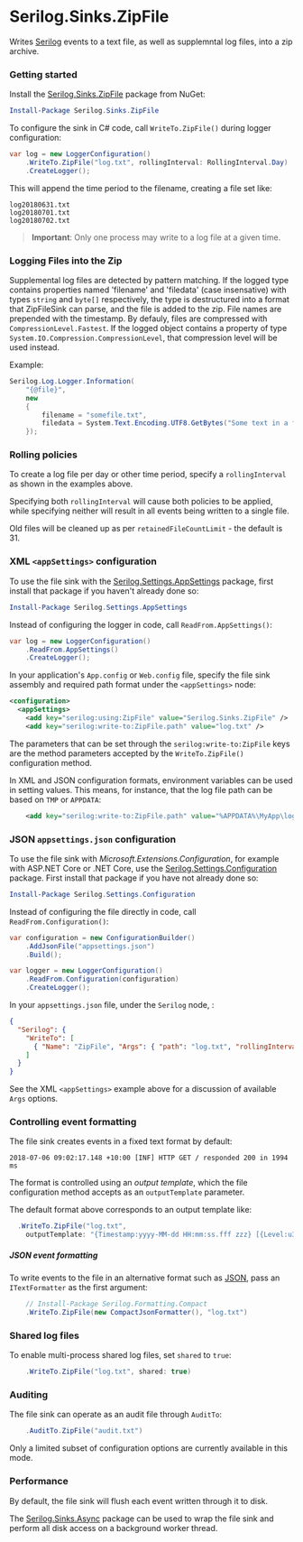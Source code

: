 # Serilog.Sinks.ZipFile

Writes [Serilog](https://serilog.net) events to a text file, as well as supplemntal log files, into a zip archive.

### Getting started

Install the [Serilog.Sinks.ZipFile](https://www.nuget.org/packages/Serilog.Sinks.ZipFile/) package from NuGet:

```powershell
Install-Package Serilog.Sinks.ZipFile
```

To configure the sink in C# code, call `WriteTo.ZipFile()` during logger configuration:

```csharp
var log = new LoggerConfiguration()
    .WriteTo.ZipFile("log.txt", rollingInterval: RollingInterval.Day)
    .CreateLogger();
```

This will append the time period to the filename, creating a file set like:

```
log20180631.txt
log20180701.txt
log20180702.txt
```

> **Important**: Only one process may write to a log file at a given time.

### Logging Files into the Zip

Supplemental log files are detected by pattern matching. If the logged type contains properties named 'filename' and 'filedata' (case insensative) with types `string` and `byte[]` respectively, the type is destructured into a format that ZipFileSink can parse, and the file is added to the zip. File names are prepended with the timestamp. By defauly, files are compressed with `CompressionLevel.Fastest`. If the logged object contains a property of type `System.IO.Compression.CompressionLevel`, that compression level will be used instead.

Example:

```C#
Serilog.Log.Logger.Information(
    "{@file}",
    new
    {
        filename = "somefile.txt",
        filedata = System.Text.Encoding.UTF8.GetBytes("Some text in a file")
    });
```

### Rolling policies

To create a log file per day or other time period, specify a `rollingInterval` as shown in the examples above.

Specifying both `rollingInterval` will cause both policies to be applied, while specifying neither will result in all events being written to a single file.

Old files will be cleaned up as per `retainedFileCountLimit` - the default is 31.

### XML `<appSettings>` configuration

To use the file sink with the [Serilog.Settings.AppSettings](https://github.com/serilog/serilog-settings-appsettings) package, first install that package if you haven't already done so:

```powershell
Install-Package Serilog.Settings.AppSettings
```

Instead of configuring the logger in code, call `ReadFrom.AppSettings()`:

```csharp
var log = new LoggerConfiguration()
    .ReadFrom.AppSettings()
    .CreateLogger();
```

In your application's `App.config` or `Web.config` file, specify the file sink assembly and required path format under the `<appSettings>` node:

```xml
<configuration>
  <appSettings>
    <add key="serilog:using:ZipFile" value="Serilog.Sinks.ZipFile" />
    <add key="serilog:write-to:ZipFile.path" value="log.txt" />
```

The parameters that can be set through the `serilog:write-to:ZipFile` keys are the method parameters accepted by the `WriteTo.ZipFile()` configuration method. 

In XML and JSON configuration formats, environment variables can be used in setting values. This means, for instance, that the log file path can be based on `TMP` or `APPDATA`:

```xml
    <add key="serilog:write-to:ZipFile.path" value="%APPDATA%\MyApp\log.txt" />
```

### JSON `appsettings.json` configuration

To use the file sink with _Microsoft.Extensions.Configuration_, for example with ASP.NET Core or .NET Core, use the [Serilog.Settings.Configuration](https://github.com/serilog/serilog-settings-configuration) package. First install that package if you have not already done so:

```powershell
Install-Package Serilog.Settings.Configuration
```

Instead of configuring the file directly in code, call `ReadFrom.Configuration()`:

```csharp
var configuration = new ConfigurationBuilder()
    .AddJsonFile("appsettings.json")
    .Build();

var logger = new LoggerConfiguration()
    .ReadFrom.Configuration(configuration)
    .CreateLogger();
```

In your `appsettings.json` file, under the `Serilog` node, :

```json
{
  "Serilog": {
    "WriteTo": [
      { "Name": "ZipFile", "Args": { "path": "log.txt", "rollingInterval": "Day" } }
    ]
  }
}
```

See the XML `<appSettings>` example above for a discussion of available `Args` options.

### Controlling event formatting

The file sink creates events in a fixed text format by default:

```
2018-07-06 09:02:17.148 +10:00 [INF] HTTP GET / responded 200 in 1994 ms
```

The format is controlled using an _output template_, which the file configuration method accepts as an `outputTemplate` parameter.

The default format above corresponds to an output template like:

```csharp
  .WriteTo.ZipFile("log.txt",
    outputTemplate: "{Timestamp:yyyy-MM-dd HH:mm:ss.fff zzz} [{Level:u3}] {Message:lj}{NewLine}{Exception}")
```

##### JSON event formatting

To write events to the file in an alternative format such as [JSON](https://github.com/serilog/serilog-formatting-compact), pass an `ITextFormatter` as the first argument:

```csharp
    // Install-Package Serilog.Formatting.Compact
    .WriteTo.ZipFile(new CompactJsonFormatter(), "log.txt")
```

### Shared log files

To enable multi-process shared log files, set `shared` to `true`:

```csharp
    .WriteTo.ZipFile("log.txt", shared: true)
```

### Auditing

The file sink can operate as an audit file through `AuditTo`:

```csharp
    .AuditTo.ZipFile("audit.txt")
```

Only a limited subset of configuration options are currently available in this mode.

### Performance

By default, the file sink will flush each event written through it to disk.

The [Serilog.Sinks.Async](https://github.com/serilog/serilog-sinks-async) package can be used to wrap the file sink and perform all disk access on a background worker thread.
